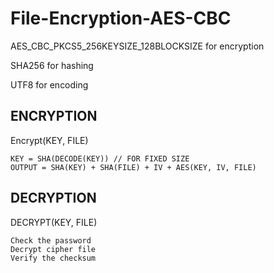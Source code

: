# File-Encryption-AES-CBC

AES_CBC_PKCS5_256KEYSIZE_128BLOCKSIZE for encryption

SHA256 for hashing

UTF8 for encoding

## ENCRYPTION

Encrypt(KEY, FILE)

    KEY = SHA(DECODE(KEY)) // FOR FIXED SIZE
    OUTPUT = SHA(KEY) + SHA(FILE) + IV + AES(KEY, IV, FILE)

## DECRYPTION

DECRYPT(KEY, FILE)
    
    Check the password
    Decrypt cipher file
    Verify the checksum
